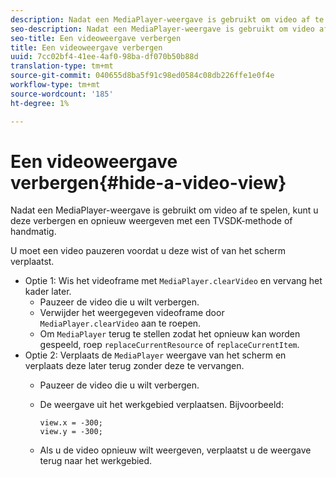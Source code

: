 ```yaml
---
description: Nadat een MediaPlayer-weergave is gebruikt om video af te spelen, kunt u deze verbergen en opnieuw weergeven met een TVSDK-methode of handmatig.
seo-description: Nadat een MediaPlayer-weergave is gebruikt om video af te spelen, kunt u deze verbergen en opnieuw weergeven met een TVSDK-methode of handmatig.
seo-title: Een videoweergave verbergen
title: Een videoweergave verbergen
uuid: 7cc02bf4-41ee-4af0-98ba-df070b50b88d
translation-type: tm+mt
source-git-commit: 040655d8ba5f91c98ed0584c08db226ffe1e0f4e
workflow-type: tm+mt
source-wordcount: '185'
ht-degree: 1%

---
```



# Een videoweergave verbergen{#hide-a-video-view}

Nadat een MediaPlayer-weergave is gebruikt om video af te spelen, kunt u deze verbergen en opnieuw weergeven met een TVSDK-methode of handmatig.

U moet een video pauzeren voordat u deze wist of van het scherm verplaatst.
* Optie 1: Wis het videoframe met `MediaPlayer.clearVideo` &#x200B; en vervang het kader later.
   * Pauzeer de video die u wilt verbergen.
   * Verwijder het weergegeven videoframe door `MediaPlayer.clearVideo` aan te roepen.
   * Om `MediaPlayer` terug te stellen zodat het opnieuw kan worden gespeeld, roep `replaceCurrentResource` of `replaceCurrentItem`.
* Optie 2: Verplaats de `MediaPlayer` weergave van het scherm en verplaats deze later terug zonder deze te vervangen.
   * Pauzeer de video die u wilt verbergen.
   * De weergave uit het werkgebied verplaatsen. Bijvoorbeeld:

      ```
      view.x = -300; 
      view.y = -300;
      ```

   * Als u de video opnieuw wilt weergeven, verplaatst u de weergave terug naar het werkgebied.
